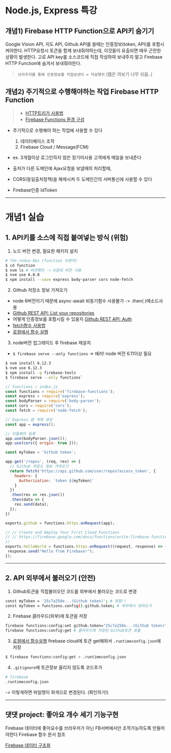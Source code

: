 # Node.js, Express 특강

## 개념1) Firebase HTTP Function으로 API키 숨기기
Google Vision API, 지도 API, Github API를 쓸때는 인증정보(token, API)를 포함시켜야한다. HTTP요청시 토큰을 함께 보내줘야하는데, 이것들이 유출되면 매우 곤란한 상황이 발생한다. 고로 API key를 소스코드에 직접 작성하여 보내주지 말고 Firebase HTTP Function에 숨겨서 보내줘야한다.

>`브라우저를 통해 인증정보를 직접보낸다 = 자살행위` (웹은 까보기 너무 쉬움..)

## 개념2) 주기적으로 수행해야하는 작업 Firebase HTTP Function
>* [HTTP트리거 사용법](https://firebase.google.com/docs/functions/http-events)
>* [Firebase Functions 환경 구성](https://firebase.google.com/docs/functions/config-env)

* 주기적으로 수행해야 하는 작업에 사용할 수 있다
  1. 데이터베이스 조작
  2. Firebase Cloud / Message(FCM)
* ex. 3개월이상 로그인하지 않은 장기미사용 고객에게 메일을 보내준다

* 출처가 다른 도메인에 Ajax요청을 보낼때의 처리할때,
* CORS(동일출처정책)을 해제시켜 두 도메인간의 서버통신에 사용할 수 있다
* Firebase인증 IdToken

---

# 개념1 실습

## 1. API키를 소스에 직접 붙여넣는 방식 (위험)

1. 노드 버전 변경, 필요한 패키지 설치
```bash
# fds-redux-bbs (function 브랜치)
$ cd function
$ nvm ls # 버전확인 -> 6점대 버전 사용
$ nvm use 6.0.0
$ npm install --save express body-parser cors node-fetch
```

2.  Github 저장소 정보 가져오기
  * node 6버전이기 때문에 async-await 비동기함수 사용불가 -> .then( )메소드사용
  * [Github REST API: List your repositories](https://developer.github.com/v3/repos/#list-your-repositories)
  * 어떻게 인증정보를 포함시킬 수 있을지 [Github REST API: Auth](https://developer.github.com/v3/auth/)
  * [fetch함수 사용법](http://devdocs.io/dom/windoworworkerglobalscope/fetch)
  * [로컬에서 함수 실행](https://firebase.google.com/docs/functions/local-emulator)

3. node버전 업그레이드 후 firebase 재설치
* `$ firebase serve --only functions` -> 에러! node 버전 6.11이상 필요
```bash
$ nvm install 6.12.3
$ nvm use 6.12.3
$ npm install -g firebase-tools
$ firebase serve --only functions`
```

```js
// functions / index.js
const functions = require('firebase-functions');
const express = require('express');
const bodyParser = require('body-parser');
const cors = require('cors');
const fetch = require('node-fetch');

// Express 앱 객체 생성
const app = express();

// 미들웨어 등록
app.use(bodyParser.json());
app.use(cors({ origin: true }));

const myToken = 'Github token';

app.get('/repos', (req, res) => {
  // Github 저장소 정보 가져오기
  return fetch('https://api.github.com/user/repos?access_token', {
    headers: {
      Authorization: `token ${myToken}`
    }
  })
  .then(res => res.json())
  .then(data => {
    res.send(data);
  });
})

exports.github = functions.https.onRequest(app);

// // Create and Deploy Your First Cloud Functions
// // https://firebase.google.com/docs/functions/write-firebase-functions
//
exports.helloWorld = functions.https.onRequest((request, response) => {
 response.send("Hello from Firebase!");
});
```

---

## 2. API 외부에서 불러오기 (안전)

1. Github토큰을 직접불러오던 코드를 외부에서 불러오는 코드로 변경
```bash
const myToken = '25c7a258e...(Github token)'; # 위험!!
const myToken = functions.config().github.token; # 외부에서 데려오기
```

2. Firebase 클라우드(외부)에 토큰을 저장
```bash
firebase functions:config:set github.token="25c7a258e...(Github token)" # 저장
firebase functions:config:get # 클라우드에 저장된 Github토큰 호출
```

3. [로컬에서 함수실행](https://firebase.google.com/docs/functions/local-emulator)
firebase cloud에 토큰 get해와서 `.runtimeconfig.json`에 저장
```bash
$ firebase functions:config:get > .runtimeconfig.json
```

4. `.gitignore`에 토큰정보 올리지 않도록 코드추가
```bash
# firebase
.runtimeconfig.json
```
-> 이렇게하면 파일명이 회색으로 변경된다. (확인하기!)

---

## 댓댓 project: 좋아요 개수 세기 기능구현
Firebase 데이터에 좋아요수를 브라우저가 아닌 FB서버에서만 조작가능하도록 만들어야한다
Firebase 함수 문서 참조

[Firebase 데이터 구조화](https://firebase.google.com/docs/database/admin/structure-data)
